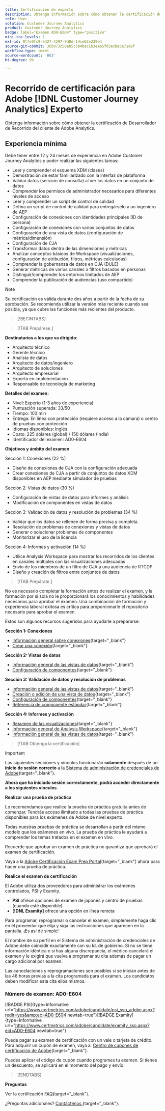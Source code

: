 ```yaml
---
title: Certificación de experto
description: Obtenga información sobre cómo obtener la certificación de Adobe experto en [!DNL Customer Journey Analytics]
role: User
solution: Customer Journey Analytics
product: Customer Journey Analytics
badge: label="Examen AD0-E604" type="positivo"
mini-toc-levels: 1
exl-id: 9ffe9fc9-5427-4297-9d8d-14ce62e239e4
source-git-commit: 36b073c50eb5cc84bac1b3ea65fd3ecba3e71a8f
workflow-type: tm+mt
source-wordcount: '863'
ht-degree: 9%

---
```


# Recorrido de certificación para Adobe [!DNL Customer Journey Analytics] Experto

Obtenga información sobre cómo obtener la certificación de Desarrollador de Recorrido del cliente de Adobe Analytics.

## Experiencia mínima

Debe tener entre 12 y 24 meses de experiencia en Adobe Customer Journey Analytics y poder realizar las siguientes tareas:

* Leer y comprender el esquema XDM (clases)
* Demostración de estar familiarizado con la interfaz de plataforma
* Validar datos (servicio de consulta) al ver los datos en un conjunto de datos
* Comprender los permisos de administrador necesarios para diferentes niveles de acceso
* Leer y comprender un script de control de calidad
* Defina un script de control de calidad para entregárselo a un ingeniero de AEP
* Configuración de conexiones con identidades principales (ID de persona)
* Configuración de conexiones con varios conjuntos de datos
* Configuración de una vista de datos (configuración de métrica/dimensión)
* Configuración de CJA
* Transformar datos dentro de las dimensiones y métricas
* Analizar conceptos básicos de Workspace (visualizaciones, configuración de atribución, filtros, métricas calculadas)
* Comprender la gobernanza de datos en CJA (DULE)
* Generar métricas de varios canales o filtros basados en personas
* Distinguir/comprender los entornos limitados de AEP
* Comprender la publicación de audiencias (uso compartido)

>[!NOTE]
>
>Su certificación es válida durante dos años a partir de la fecha de su aprobación. Se recomienda utilizar la versión más reciente cuando sea posible, ya que cubre las funciones más recientes del producto.

>[!BEGINTABS]

>[!TAB Prepárese.]

**Destinatarios a los que va dirigido:**

* Arquitecto técnico
* Gerente técnico
* Analista de datos
* Arquitecto de datos/ingeniero
* Arquitecto de soluciones
* Arquitecto empresarial
* Experto en implementación
* Responsable de tecnología de marketing

**Detalles del examen:**

* Nivel: Experto (1-3 años de experiencia)
* Puntuación superada: 33/50
* Tiempo: 100 min
* Entrega: En línea con protección (requiere acceso a la cámara) o centro de pruebas con protección
* Idiomas disponibles: Inglés
* Costo: 225 dólares (global) / 150 dólares (India)
* Identificador del examen: AD0-E604

**Objetivos y ámbito del examen**

Sección 1: Conexiones (22 %)

* Diseño de conexiones de CJA con la configuración adecuada
* Crear conexiones de CJA a partir de conjuntos de datos XDM disponibles en AEP mediante simulador de pruebas

Sección 2: Vistas de datos (30 %)

* Configuración de vistas de datos para informes y análisis
* Modificación de componentes en vistas de datos

Sección 3: Validación de datos y resolución de problemas (34 %)

* Validar que los datos se rellenen de forma precisa y completa.
* Resolución de problemas de conexiones y vistas de datos
* Generar o solucionar problemas de componentes
* Monitorizar el uso de la licencia

Sección 4: Informes y activación (14 %)

* Utilice Analysis Workspace para mostrar los recorridos de los clientes en canales múltiples con las visualizaciones adecuadas
* Envío de los miembros de un filtro de CJA a una audiencia de RTCDP
* Diseño y creación de filtros entre conjuntos de datos

>[!TAB Prepárate.]

No es necesario completar la formación antes de realizar el examen, y la formación por sí sola no le proporcionará los conocimientos y habilidades necesarios para aprobar el examen. Una combinación de formación y experiencia laboral exitosa es crítica para proporcionarle el repositorio necesario para aprobar el examen.

Estos son algunos recursos sugeridos para ayudarle a prepararse:

**Sección 1: Conexiones**

* [Información general sobre conexiones](https://experienceleague.adobe.com/docs/analytics-platform/using/cja-connections/overview.html?lang=es){target="_blank"}
* [Crear una conexión](https://experienceleague.adobe.com/docs/analytics-platform/using/cja-connections/create-connection.html?lang=es){target="_blank"}

**Sección 2: Vistas de datos**

* [Información general de las vistas de datos](https://experienceleague.adobe.com/docs/analytics-platform/using/cja-dataviews/data-views.html?lang=es){target="_blank"}
* [Configuración de componentes](https://experienceleague.adobe.com/docs/analytics-platform/using/cja-dataviews/component-settings/overview.html){target="_blank"}

**Sección 3: Validación de datos y resolución de problemas**

* [Información general de las vistas de datos](https://experienceleague.adobe.com/docs/analytics-platform/using/cja-dataviews/data-views.html?lang=es){target="_blank"}
* [Creación o edición de una vista de datos](https://experienceleague.adobe.com/docs/analytics-platform/using/cja-dataviews/create-dataview.html?lang=es){target="_blank"}
* [Configuración de componentes](https://experienceleague.adobe.com/docs/analytics-platform/using/cja-dataviews/component-settings/overview.html){target="_blank"}
* [Referencia de componente estándar](https://experienceleague.adobe.com/docs/analytics-platform/using/cja-dataviews/component-reference.html?lang=es){target="_blank"}

**Sección 4: Informes y activación**

* [Resumen de las visualizaciones](https://experienceleague.adobe.com/docs/analytics-platform/using/cja-workspace/visualizations/freeform-analysis-visualizations.html){target="_blank"}
* [Información general de Analysis Workspace](https://experienceleague.adobe.com/docs/analytics-platform/using/cja-workspace/home.html){target="_blank"}
* [Información general de las vistas de datos](https://experienceleague.adobe.com/docs/analytics-platform/using/cja-dataviews/data-views.html?lang=es){target="_blank"}

>[!TAB Obtenga la certificación]

>[!IMPORTANT]
>
>Las siguientes secciones y vínculos funcionarán **solamente**  después de un **inicio de sesión correcto** a la [Sistema de administración de credenciales de Adobe](https://www.certmetrics.com/adobe){target="_blank"}.

**Ahora que ha iniciado sesión correctamente, podrá acceder directamente a los siguientes vínculos.**

**Realizar una prueba de práctica**

Le recomendamos que realice la prueba de práctica gratuita antes de comenzar. Tendrás acceso ilimitado a todas las pruebas de práctica disponibles para los exámenes de Adobe de nivel experto.

Todas nuestras pruebas de práctica se desarrollan a partir del mismo modelo que los exámenes en vivo. La prueba de práctica le ayudará a comprender los temas tratados en el examen en vivo.

Recuerde que aprobar un examen de práctica no garantiza que aprobará el examen de certificación.

Vaya a la [Adobe Certificación Exam Prep Portal](https://www.certmetrics.com/adobe/candidate/gmetrix_sso.aspx){target="_blank"} ahora para hacer una prueba de práctica.

**Realice el examen de certificación**

El Adobe utiliza dos proveedores para administrar los exámenes controlados, PSI y Examity.

* **PSI** ofrece opciones de examen de japonés y centro de pruebas (cuando esté disponible)
* **[!DNL Examity]** ofrece una opción en línea remota

Para programar, reprogramar o cancelar el examen, simplemente haga clic en el proveedor que elija y siga las instrucciones que aparecen en la pantalla. ¡Es así de simple!

El nombre de su perfil en el Sistema de administración de credenciales de Adobe debe coincidir exactamente con su Id. de gobierno. Si no se tiene información idéntica o si hay alguna discrepancia, el médico cancelará el examen y le exigirá que vuelva a programar su cita además de pagar un cargo adicional por examen.

Las cancelaciones y reprogramaciones son posibles si se inician antes de las 48 horas previas a la cita programada para el examen. Los candidatos deben modificar esta cita ellos mismos.

### Número de examen: AD0-E604

[!BADGE PSI]{type=Informative url="https://www.certmetrics.com/adobe/candidate/psi_sso_adobe.aspx?redir=yes&amp;ec=AD0-E604 newtab=true"}[!BADGE Examity]{type=Informative url="https://www.certmetrics.com/adobe/candidate/examity_sso.aspx?eid=AD0-E604 newtab=true"}

Puede pagar su examen de certificación con un vale o tarjeta de crédito. Para adquirir un cupón de examen, vaya a: [Centro de cupones de certificación de Adobe](https://market.xvoucher.com/adobe/global){target="_blank"}.

Puedes aplicar el código de cupón cuando programes tu examen. Si tienes un descuento, se aplicará en el momento del pago y envío.

>[!ENDTABS]

**Preguntas**

Ver la certificación [FAQ](https://experienceleague.adobe.com/docs/certification/certification/faq.html){target="_blank"}.

¿Preguntas adicionales? [Contáctenos.](mailto:certif@adobe.com){target="_blank"}.

